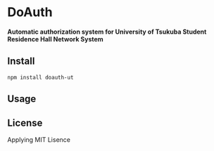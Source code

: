 # DoAuth

**Automatic authorization system for University of Tsukuba Student Residence Hall Network System**

## Install

`npm install doauth-ut`

## Usage

## License

Applying MIT Lisence
